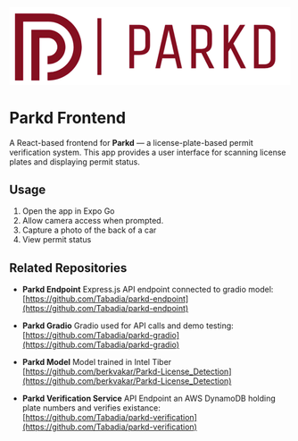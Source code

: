 ![Parkd Screenshot](./assets/parkd.png)
# Parkd Frontend

A React-based frontend for **Parkd** — a license-plate-based permit verification system. This app provides a user interface for scanning license plates and displaying permit status.

## Usage

1. Open the app in Expo Go
2. Allow camera access when prompted.
3. Capture a photo of the back of a car
4. View permit status

## Related Repositories

* **Parkd Endpoint**
  Express.js API endpoint connected to gradio model:
  [https://github.com/Tabadia/parkd-endpoint](https://github.com/Tabadia/parkd-endpoint)

* **Parkd Gradio**
  Gradio used for API calls and demo testing:
  [https://github.com/Tabadia/parkd-gradio](https://github.com/Tabadia/parkd-gradio)

* **Parkd Model**
  Model trained in Intel Tiber
  [https://github.com/berkvakar/Parkd-License_Detection](https://github.com/berkvakar/Parkd-License_Detection)

* **Parkd Verification Service**
  API Endpoint an AWS DynamoDB holding plate numbers and verifies existance: 
  [https://github.com/Tabadia/parkd-verification](https://github.com/Tabadia/parkd-verification)


